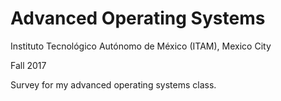 # Advanced Operating Systems

Instituto Tecnológico Autónomo de México (ITAM), Mexico City

Fall 2017

Survey for my advanced operating systems class.
